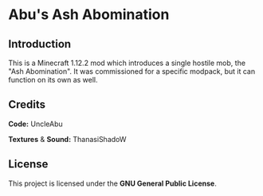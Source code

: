 # Abu's Ash Abomination
## Introduction
This is a Minecraft 1.12.2 mod which introduces a single hostile mob, the "Ash Abomination". It was commissioned for a specific modpack, but it can function on its own as well.

## Credits
**Code:** UncleAbu

**Textures** & **Sound:** ThanasiShadoW

## License
This project is licensed under the **GNU General Public License**.
